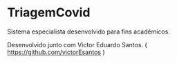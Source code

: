 # TriagemCovid
Sistema especialista desenvolvido para fins acadêmicos.

Desenvolvido junto com Victor Eduardo Santos. ( https://github.com/victorEsantos )
